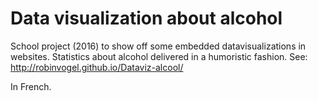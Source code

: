 # Data visualization about alcohol

School project (2016) to show off some embedded datavisualizations in websites.
Statistics about alcohol delivered in a humoristic fashion.
See: http://robinvogel.github.io/Dataviz-alcool/

In French.
